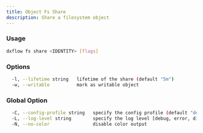 ```yaml
---
title: Object Fs Share 
description: Share a filesystem object
---
```


### Usage

```bash
dxflow fs share <IDENTITY> [flags]
```

### Options

```bash
  -l, --lifetime string   lifetime of the share (default "5m")
  -w, --writable          mark as writable object
```

### Global Option

```bash
  -C, --config-profile string   specify the config profile (default "default")
  -L, --log-level string        specify the log level [debug, error, disabled] (default "disabled")
  -N, --no-color                disable color output
```

